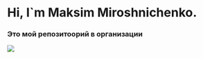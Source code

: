 <h1>Hi, I`m Maksim Miroshnichenko.</h1>
<h3>Это мой репозитоорий в организации</h3>

<img src="https://yesno.wtf/assets/no/13-755222c98795431aa2e7d453ab1e75a1.gif"/>

